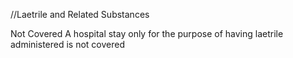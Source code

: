 //Laetrile and Related Substances

Not Covered
A hospital stay only for the purpose of having laetrile administered is not covered
